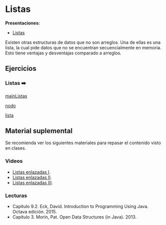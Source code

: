 # Listas

**Presentaciones:**

- [Listas](https://github.com/sivanahamer/programacion-1/blob/main/11-Listas/pres/15-Listas.pdf)

Existen otras estructuras de datos que no son arreglos. Una de ellas es una lista, la cual pide datos que no se encuentran secuencialmente en memoria. Esto tiene ventajas y desventajas comparado a arreglos.

## Ejercicios

### Listas ➡️

[mainListas](https://raw.githubusercontent.com/sivanahamer/programacion-1/main/11-Listas/src/lista/Main.java ':include :type=code text')

[nodo](https://raw.githubusercontent.com/sivanahamer/programacion-1/main/11-Listas/src/lista/Nodo.java ':include :type=code text')

[lista](https://raw.githubusercontent.com/sivanahamer/programacion-1/main/11-Listas/src/lista/Lista.java ':include :type=code text')


## Material suplemental

Se recomienda ver los siguientes materiales para repasar el contenido visto en clases.

### Videos

- [Listas enlazadas I](https://www.youtube.com/watch?v=NobHlGUjV3g).
- [Listas enlazadas II](https://www.youtube.com/watch?v=WwfhLC16bis).
- [Listas enlazadas III](https://www.youtube.com/watch?v=njTh_OwMljA).

### Lecturas

- Capítulo 9.2. Eck, David. Introduction to Programming Using Java. Octava edición. 2015. 
- Capítulo 3. Morin, Pat. Open Data Structures (in Java). 2013.
